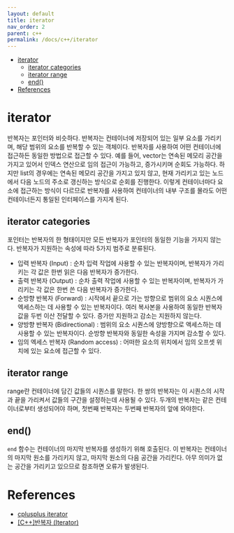 ```yaml
---
layout: default
title: iterator
nav_order: 2
parent: c++ 
permalink: /docs/c++/iterator
---
```


- [iterator](#iterator)
	- [iterator categories](#iterator-categories)
	- [iterator range](#iterator-range)
	- [end()](#end)
- [References](#references)

# iterator

반복자는 포인터와 비슷하다. 반복자는 컨테이너에 저장되어 있는 일부 요소를 가리키며, 해당 범위의 요소를 반복할 수 있는 객체이다. 반복자를 사용하여 어떤 컨테이너에 접근하든 동일한 방법으로 접근할 수 있다. 예를 들어, vector는 연속된 메모리 공간을 가지고 있어서 인덱스 연산으로 임의 접근이 가능하고, 증가시키며 순회도 가능하다. 하지만 list의 경우에는 연속된 메모리 공간을 가지고 있지 않고, 현재 가리키고 있는 노드에서 다음 노드의 주소로 갱신하는 방식으로 순회를 진행한다. 이렇게 컨테이너마다 요소에 접근하는 방식이 다르므로 반복자를 사용하여 컨테이너의 내부 구조를 몰라도 어떤 컨테이너든지 통일된 인터페이스를 가지게 된다.  

## iterator categories

포인터는 반복자의 한 형태이지만 모든 반복자가 포인터의 동일한 기능을 가지지 않는다. 반복자가 지원하는 속성에 따라 5가지 범주로 분류된다.

- 입력 반복자 (Input) : 순차 입력 작업에 사용할 수 있는 반복자이며, 반복자가 가리키는 각 값은 한번 읽은 다음 반복자가 증가한다.  
- 출력 반복자 (Output) : 순차 출력 작업에 사용할 수 있는 반복자이며, 반복자가 가리키는 각 값은 한번 쓴 다음 반복자가 증가한다.  
- 순방향 반복자 (Forward) : 시작에서 끝으로 가는 방향으로 범위의 요소 시퀀스에 엑세스하는 데 사용할 수 있는 반복자이다. 여러 복사본을 사용하여 동일한 반복자 값을 두번 이산 전달할 수 있다. 증가만 지원하고 감소는 지원하지 않는다.  
- 양방향 반복자 (Bidirectional) : 범위의 요소 시퀀스에 양방향으로 액세스하는 데 사용할 수 있는 반복자이다. 순방향 반복자와 동일한 속성을 가지며 감소할 수 있다.  
- 임의 엑세스 반복자 (Random access) : 어떠한 요소의 위치에서 임의 오프셋 위치에 있는 요소에 접근할 수 있다. 

## iterator range

range란 컨테이너에 담긴 값들의 시퀀스를 말한다. 한 쌍의 반복자는 이 시퀀스의 시작과 끝을 가리켜서 값들의 구간을 설정하는데 사용될 수 있다. 두개의 반복자는 같은 컨테이너로부터 생성되어야 하며, 첫번째 반복자는 두번째 반복자의 앞에 와야한다. 

## end()

`end` 함수는 컨테이너의 마지막 반복자를 생성하기 위해 호출된다. 이 반복자는 컨테이너의 마지막 원소를 가리키지 않고, 마지막 원소의 다음 공간을 가리킨다. 아무 의미가 없는 공간을 가리키고 있으므로 참조하면 오류가 발생된다.  

# References

- [cplusplus iterator](https://cplusplus.com/reference/iterator/)
- [[C++]반복자 (Iterator)](https://eehoeskrap.tistory.com/263)  